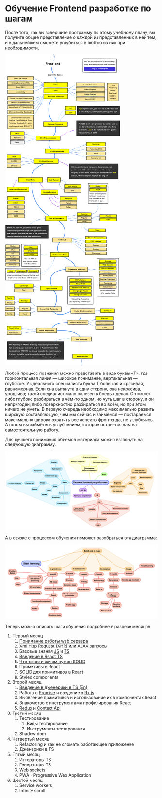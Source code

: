 
# Обучение Frontend разработке по шагам

После того, как вы завершите программу по этому учебному плану, вы получите общее представление о каждой из представленных в ней тем, и в дальнейшем сможете углубиться в любую из них при необходимости.

![alt text](images/frontend-way.png)

Любой процесс познания можно представить в виде буквы «Т», где горизонтальная линия — широкое понимание, вертикальная — глубокое. У идеального специалиста буква Т большая и красивая, равномерная. Если она вытянута в одну сторону, она некрасива, уродлива; такой специалист мало полезен в боевых делах. Он может либо глубоко разбираться в чём-то одном, но чуть шаг в сторону, и он непригоден; либо поверхностно разбираться во всём, но при этом ничего не уметь. В первую очередь необходимо максимально развить широкую составляющую, чем мы сейчас и займёмся — постараемся максимально широко охватить все аспекты фронтенда, не углубляясь. А потом вы займётесь углублением, которое останется вам на самостоятельную работу.

Для лучшего понимания объемов материала можно взглянуть на следующую диаграмму.

![alt text](images/mindmap1.jpeg)

А в связке с процессом обучения поможет разобраться эта диаграмма:

![alt text](images/mindmap2.jpeg)

Теперь можно описать шаги обучения подробнее в разрезе месяцов:

1. Первый месяц
    1. [Понимание работы web сервера](1m/web-server.md)
    2. [Xml Http Request (XHR) или AJAX запросы](1m/ajax.md)
    3. Базовые знания [JS](https://learn.javascript.ru/) и [TS](http://typescript-lang.ru/docs/)
    4. [Введение в React TS](1m/reactBeginner.md)
    5. [Что такое и зачем нужен SOLID](https://medium.com/webbdev/solid-4ffc018077da)
    6. Примитивы в React
    7. SOLID для примитивов в React
    8. [Styled components](https://www.styled-components.com/)
2. Второй месяц
    1. [Введение в дженерики в TS (En)](https://www.typescriptlang.org/docs/handbook/generics.html)
    2. Работа с [Promise](https://learn.javascript.ru/promise) и введение в [Rx.js](https://habr.com/ru/post/438642/)
    3. Выявление примитивов и использование их в компонентах React
    4. Знакомство с инструментами профилирования React
    5. [Redux](https://medium.com/devschacht/redux-step-by-step-e6c42a9b00cd) и [Context Api](https://reactjs.org/docs/context.html)
3. Третий месяц
    1. Тестирование
        1. Виды тестирование
        2. Инструменты тестирования
    2. Shadow dom
4. Четвертый месяц
    1. Refactoring и как не сломать работающее приложение
    2. Дженерики в TS
5. Пятый месяц
    1. Иттераторы TS
    2. Генераторы TS
    3. Web sockets
    4. PWA - Progressive Web Application
6. Шестой месяц
    1. Service workers
    2. Infinity scroll
